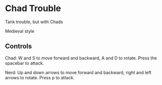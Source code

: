 # Chad Trouble
Tank trouble, but with Chads

Medieval style

## Controls

Chad: W and S to move forward and backward, A and D to rotate. Press the spacebar to attack.

Nerd: Up and down arrows to move forward and backward, right and left arrows to rotate. Press p to attack.
